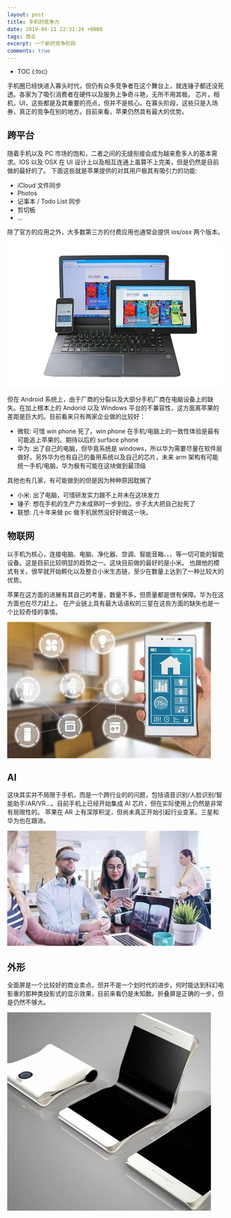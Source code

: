```yaml
---
layout: post
title: 手机的竞争力
date: 2019-04-11 22:31:24 +0800
tags: 商业
excerpt: 一个新的竞争阶段
comments: true
---
```


* TOC
{:toc}

手机圈已经快进入寡头时代，但仍有众多竞争者在这个舞台上，就连锤子都还没死透。各家为了吸引消费者在硬件以及服务上争奇斗艳，无所不用其极。
芯片，相机，UI，这些都是及其重要的亮点，但并不是核心。在寡头阶段，这些只是入场券，真正的竞争在别的地方。目前来看，苹果仍然具有最大的优势。


## 跨平台

随着手机以及 PC 市场的饱和，二者之间的无缝衔接会成为越来愈多人的基本需求。IOS 以及 OSX 在 UI 设计上以及相互连通上虽算不上完美，但是仍然是目前做的最好的了。
下面这些就是苹果提供的对其用户极其有吸引力的功能:

* iCloud 文件同步
* Photos
* 记事本 / Todo List 同步
* 剪切板
* ...

除了官方的应用之外，大多数第三方的付费应用也通常会提供 ios/osx 两个版本。

![](../images/phone/pc.jpg)

但在 Android 系统上，由于厂商的分裂以及大部分手机厂商在电脑设备上的缺失。在加上根本上的 Andorid 以及 Windows 平台的不兼容性，这方面离苹果的差距是巨大的。目前看来只有两家企业做的比较好：

* 微软: 可惜 win phone 死了。win phone 在手机/电脑上的一致性体验是最有可能追上苹果的。期待以后的 surface phone
* 华为: 出了自己的电脑，但毕竟系统是 windows，所以华为需要尽量在软件层做好。另外华为也有自己的备用系统以及自己的芯片，未来 arm 架构有可能统一手机/电脑，华为极有可能在这块做到最顶级

其他也有几家，有可能做到的但是因为种种原因耽搁了

* 小米: 出了电脑，可惜研发实力跟不上并未在这块发力
* 锤子: 想在手机的生产力未成熟时一步到位。步子太大把自己扯死了
* 联想: 几十年来做 pc 做手机居然没好好做这一块。



## 物联网

以手机为核心，连接电脑、电脑、净化器、空调、智能音箱、、、等一切可能的智能设备。这是目前比较明显的趋势之一。这块目前做的最好的是小米。
也跟他的模式有关，很早就开始孵化以及整合小米生态链，至少在数量上达到了一种比较大的优势。

苹果在这方面的进展有其自己的考量，数量不多，但质量都是很有保障。华为在这方面也在尽力赶上。
在产业链上具有最大话语权的三星在这些方面的缺失也是一个比较奇怪的事情。

![](../images/phone/smart-home.jpeg)



## AI

这块其实并不局限于手机，而是一个跨行业的的问题，包括语音识别/人脸识别/智能助手/AR/VR...。目前手机上已经开始集成 AI 芯片，但在实际使用上仍然是非常有局限性的。
苹果在 AR 上有深厚积淀，但尚未真正开始引起行业变革。三星和华为也在跟进。


![](../images/phone/ar.jpeg)

## 外形

全面屏是一个比较好的商业卖点，但并不是一个划时代的进步。何时能达到科幻电影重的那种类投影式的显示效果，目前来看仍是未知数。折叠屏是正确的一步，但是仍然不够大。

![](../images/phone/fold.jpeg)




